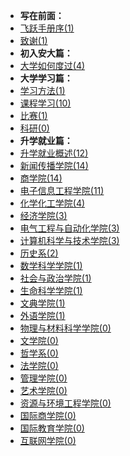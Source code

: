 - **写在前面：**
- [飞跃手册序(1)](Preface/xu.md)
- [致谢(1)](Preface/zhixie.md)
- **初入安大篇：**
- [大学如何度过(4)](Golden-years/README.md)
- **大学学习篇：**
- [学习方法(1)](大学学习/学习方法/README.md)
- [课程学习(10)](大学学习/课程学习/README.md)
- [比赛(1)](大学学习/比赛/README.md)
- [科研(0)](大学学习/科研/README.md)
- **升学就业篇：**
- [升学就业概述(12)](升学就业/升学就业概述/README.md)
- [新闻传播学院(14)](升学就业/新闻传播学院/README.md)
- [商学院(14)](升学就业/商学院/README.md)
- [电子信息工程学院(11)](升学就业/电子信息工程学院/README.md)
- [化学化工学院(4)](升学就业/化学化工学院/README.md)
- [经济学院(3)](升学就业/经济学院/README.md)
- [电气工程与自动化学院(3)](升学就业/电气工程与自动化学院/README.md)
- [计算机科学与技术学院(3)](升学就业/计算机科学与技术学院/README.md)
- [历史系(2)](升学就业/历史系/README.md)
- [数学科学学院(1)](升学就业/数学科学学院/README.md)
- [社会与政治学院(1)](升学就业/社会与政治学院/README.md)
- [生命科学学院(1)](升学就业/生命科学学院/README.md)
- [文典学院(1)](升学就业/文典学院/README.md)
- [外语学院(1)](升学就业/外语学院/README.md)
- [物理与材料科学学院(0)](升学就业/物理与材料科学学院/README.md)
- [文学院(0)](升学就业/文学院/README.md)
- [哲学系(0)](升学就业/哲学系/README.md)
- [法学院(0)](升学就业/法学院/README.md)
- [管理学院(0)](升学就业/管理学院/README.md)
- [艺术学院(0)](升学就业/艺术学院/README.md)
- [资源与环境工程学院(0)](升学就业/资源与环境工程学院/README.md)
- [国际商学院(0)](升学就业/国际商学院/README.md)
- [国际教育学院(0)](升学就业/国际教育学院/README.md)
- [互联网学院(0)](升学就业/互联网学院/README.md)
